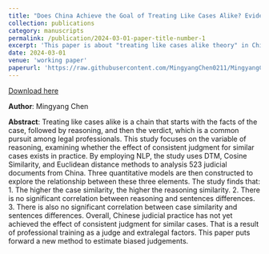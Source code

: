 ```yaml
---
title: "Does China Achieve the Goal of Treating Like Cases Alike? Evidence from the Judicial Documents of China"
collection: publications
category: manuscripts
permalink: /publication/2024-03-01-paper-title-number-1
excerpt: 'This paper is about "treating like cases alike theory" in China'
date: 2024-03-01
venue: 'working paper'
paperurl: 'https://raw.githubusercontent.com/MingyangChen0211/MingyangChen/refs/heads/master/files/TLCA.pdf'
---
```


[Download here](https://raw.githubusercontent.com/MingyangChen0211/MingyangChen/refs/heads/master/files/TLCA.pdf) <br>

**Author**: Mingyang Chen<br>

**Abstract**: Treating like cases alike is a chain that starts with the facts of the case, followed by reasoning, and then the verdict, which is a common pursuit among legal professionals. This study focuses on the variable of reasoning, examining whether the effect of consistent judgment for similar cases exists in practice. By employing NLP, the study uses DTM, Cosine Similarity, and Euclidean distance methods to analysis 523 judicial documents from China. Three quantitative models are then constructed to explore the relationship between these three elements. The study finds that: 1. The higher the case similarity, the higher the reasoning similarity. 2. There is no significant correlation between reasoning and sentences differences. 3. There is also no significant correlation between case similarity and sentences differences. Overall, Chinese judicial practice has not yet achieved the effect of consistent judgment for similar cases. That is a result of professional training as a judge and extralegal factors. This paper puts forward a new method to estimate biased judgements.
